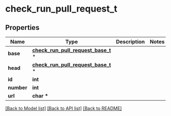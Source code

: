 # check_run_pull_request_t

## Properties
Name | Type | Description | Notes
------------ | ------------- | ------------- | -------------
**base** | [**check_run_pull_request_base_t**](check_run_pull_request_base.md) \* |  | 
**head** | [**check_run_pull_request_base_t**](check_run_pull_request_base.md) \* |  | 
**id** | **int** |  | 
**number** | **int** |  | 
**url** | **char \*** |  | 

[[Back to Model list]](../README.md#documentation-for-models) [[Back to API list]](../README.md#documentation-for-api-endpoints) [[Back to README]](../README.md)


